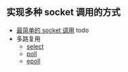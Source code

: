 ## 实现多种 socket 调用的方式
- [最简单的 socket 调用](https://github.com/zhangwinning/socket-example/tree/master/simple_socket_example)
todo
- 多路复用
    - [select]()
    - [poll]()
    - [epoll]()

